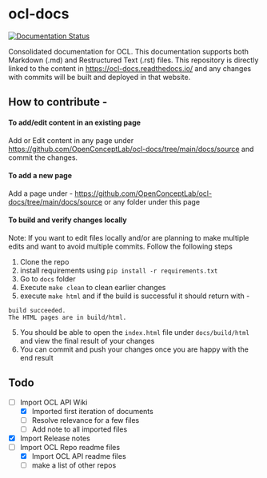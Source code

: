 # ocl-docs

[![Documentation Status](https://readthedocs.org/projects/ocl-docs/badge/?version=latest)](https://ocl-docs.readthedocs.io/en/latest/?badge=latest)


Consolidated documentation for OCL. This documentation supports both Markdown (.md) and Restructured Text (.rst) files. This repository is directly linked to the content in https://ocl-docs.readthedocs.io/ and any changes with commits will be built and deployed in that website.



## How to contribute -

#### To add/edit content in an existing page

Add or Edit content in any page under https://github.com/OpenConceptLab/ocl-docs/tree/main/docs/source and commit the changes.

#### To add a new page

Add a page under - https://github.com/OpenConceptLab/ocl-docs/tree/main/docs/source or any folder under this page

#### To build and verify changes locally

Note: If you want to edit files locally and/or are planning to make multiple edits and want to avoid multiple commits. Follow the following steps

1. Clone the repo
2. install requirements using `pip install -r requirements.txt`
3. Go to `docs` folder
4. Execute `make clean` to clean earlier changes
5. execute `make html` and if the build is successful it should return with -

  ```
  build succeeded.
  The HTML pages are in build/html.
  ```
5. You should be able to open the `index.html` file under `docs/build/html` and view the final result of your changes
6. You can commit and push your changes once you are happy with the end result


## Todo

- [ ] Import OCL API Wiki
  - [x] Imported first iteration of documents
  - [ ] Resolve relevance for a few files
  - [ ] Add note to all imported files
- [x] Import Release notes
- [ ] Import OCL Repo readme files
  - [x] Import OCL API readme files
  - [ ] make a list of other repos
